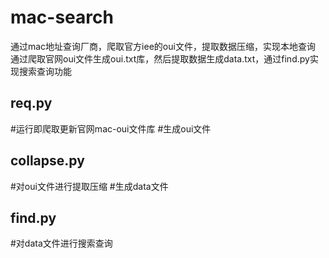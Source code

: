 # mac-search
通过mac地址查询厂商，爬取官方iee的oui文件，提取数据压缩，实现本地查询
通过爬取官网oui文件生成oui.txt库，然后提取数据生成data.txt，通过find.py实现搜索查询功能

## req.py
#运行即爬取更新官网mac-oui文件库
#生成oui文件
## collapse.py
#对oui文件进行提取压缩
#生成data文件
## find.py
#对data文件进行搜索查询
